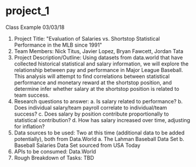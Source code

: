 # project_1
Class Example 03/03/18
1. Project Title:  "Evaluation of Salaries vs. Shortstop Statistical Performance in the MLB since 1991"
2. Team Members:  Nick Titus, Javier Lopez, Bryan Fawcett, Jordan Tata
3. Project Description/Outline:  Using datasets from data.world that have collected historical statistical and salary information, 
    we will explore the relationship between pay and performance in Major League Baseball. This analysis will attempt to find 
    correlations between statistical performance and monetary reward at the shortstop position, and determine infer whether salary 
    at the shortstop position is related to team success. 
4. Research questions to answer:
    a. Is salary related to performance?
    b. Does individual salary/team payroll correlate to individual/team success?
    c. Does salary by position contribute proportionally to statistical contribution?
    d. How has salary increased over time, adjusting for inflation?
5. Data sources to be used:  Two at this time (additional data to be added potentially), both from Data.World 
    a. The Lahman Baseball Data Set 
    b. Baseball Salaries Data Set sourced from USA Today
6. APIs to be consumed:  Data.World
7. Rough Breakdown of Tasks:
    TBD
